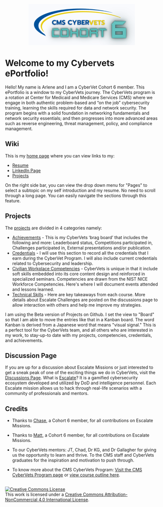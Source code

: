 ##

<p align="center">
<img src="https://github.com/apinste/CyberVets_ePortfolio/blob/main/wiki_images/C6%20banner%20white.png?raw=true" width="350"/>
</p>

# Welcome to my Cybervets ePortfolio!

Hello! My name is Arlene and I am a CyberVet Cohort 6 member. This ePortfolio is a window to my CyberVets journey. The CyberVets program is a rotation at Center for Medicaid and Medicare Services (CMS) where we engage in both authentic problem-based and “on the job” cybersecurity training, learning the skills required for data and network security. The program begins with a solid foundation in networking fundamentals and network security essentials; and then progresses into more advanced areas such as reverse engineering, threat management, policy, and compliance management.

## Wiki

This is my [home page](https://github.com/apinste/CyberVets_ePortfolio/wiki) where you can view links to my:
* [Resume](https://github.com/apinste/CyberVets_ePortfolio/wiki/Resume) 
* [LinkedIn Page](https://www.linkedin.com/in/arlene-pinpin-stevens/)
* [Projects](https://github.com/apinste/CyberVets_ePortfolio/projects?type=beta)

On the right side bar, you can view the drop down menu for "Pages" to select a subtopic on my self introduction and my resume. No need to scroll through a long page. You can easily navigate the sections through this feature.

## Projects

The [projects](https://github.com/apinste/CyberVets_ePortfolio/projects?type=beta) are divided in 4 categories namely:
* [Achievements](https://github.com/users/apinste/projects/6) - This is my CyberVets ‘brag board’ that includes the following and more: Leaderboard status, Competitions participated in, Challenges participated in, External presentations and/or publication.
* [Credentials](https://github.com/users/apinste/projects/5) - I will use this section to record all the credentials that I earn during the CyberVet Program. I will also include current credentials related to Cybersecurity and leadership.
* [Civilian Workplace Competencies](https://github.com/users/apinste/projects/7) - CyberVets is unique in that it include soft skills embedded into its core content design and reinforced in specialized seminars. Competencies are drawn from the NIST NICE Workforce Competencies. Here's where I will document events attended and lessons learned.
* [Technical Skills](https://github.com/users/apinste/projects/8) - Here are key takeaways from each course. More details about Escalate Challenges are posted on the discussions page to allow interaction with others and help me improve my strategies.

I am using the Beta version of Projects on Github. I set the view to "Board" so that I am able to move the entries like that in a Kanban board. The word Kanban is derived from a Japanese word that means "visual signal." This is a perfect tool for the CyberVets team, and all others who are interested in my work, to stay-up-to date with my projects, competencies, credentials, and achievements.

## Discussion Page

If you are up for a discussion about Escalate Missions or just interested to get a sneak peak of one of the exciting things we do in CyberVets, visit the [Discussions Page](https://github.com/apinste/CyberVets_ePortfolio/discussions). What is [Escalate](https://escalate.today/)? It is a gamified cybersecurity ecosystem developed and utilized by DoD and intelligence personnel. Each Escalate mission allows us to hack through real-life scenarios with a community of professionals and mentors.

## Credits

* Thanks to [Chase](https://github.com/ChaseBCMS/CybervetsInfo/wiki), a Cohort 6 member, for all contributions on Escalate Missions.

* Thanks to [Matt](https://github.com/carmanm/CyberVets-Journal/wiki), a Cohort 6 member, for all contributions on Escalate Missions.

* To our CyberVets mentors: JT, Chad, Dr KG, and Dr Gallagher for giving us the opportunity to learn and thrive. To the CMS staff and CyberVets graduates for the inspiration and motivation to push through.

* To know more about the CMS CyberVets Program: [Visit the CMS CyberVets Program page](https://www.cms.gov/about-cms/careers-cms/cms-cybervets-program) or [view course outline here](https://www.cms.gov/files/document/cms-cybervet-course-outline.pdf).

##
<a rel="license" href="http://creativecommons.org/licenses/by-nc/4.0/"><img alt="Creative Commons License" style="border-width:0" src="https://i.creativecommons.org/l/by-nc/4.0/88x31.png" /></a><br />This work is licensed under a <a rel="license" href="http://creativecommons.org/licenses/by-nc/4.0/">Creative Commons Attribution-NonCommercial 4.0 International License</a>.
